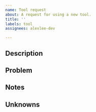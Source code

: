 ```yaml
---
name: Tool request
about: A request for using a new tool.
title: ''
labels: tool
assignees: alexlee-dev

---
```


## Description
<!-- Quick 1 sentence summary of the tool (often just the tagline of the app) -->

## Problem
<!-- What problem will using this tool solve? -->

## Notes
<!-- Any technical notes, links, assets -->

## Unknowns
<!-- List any outstanding details to iron out -->
